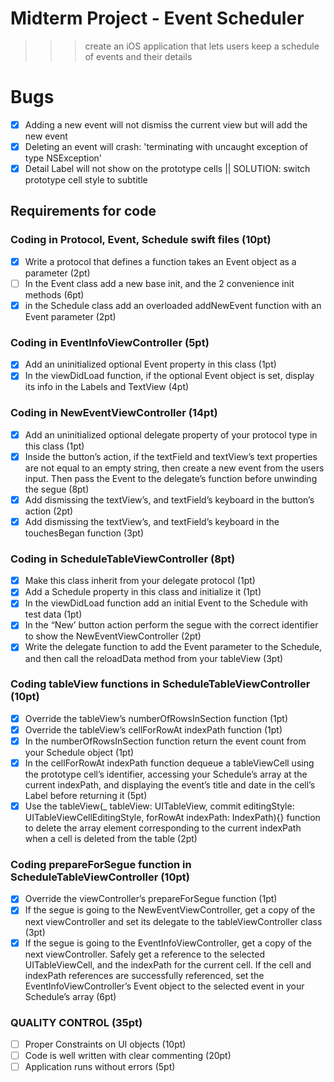 # Midterm Project - Event Scheduler

>>> create an iOS application that lets users keep a schedule of events and their details

# Bugs 
- [x] Adding a new event will not dismiss the current view but will add the new event
- [x] Deleting an event will crash: 'terminating with uncaught exception of type NSException' 
- [x] Detail Label will not show on the prototype cells || SOLUTION: switch prototype cell style to subtitle

## Requirements for code

### Coding in Protocol, Event, Schedule swift files (10pt)

- [x] Write a protocol that defines a function takes an Event object as a parameter (2pt)
- [ ] In the Event class add a new base init, and the 2 convenience init methods (6pt)
- [x] in the Schedule class add an overloaded addNewEvent function with an Event parameter (2pt)

### Coding in EventInfoViewController (5pt)

- [x] Add an uninitialized optional Event property in this class (1pt)
- [x] In the viewDidLoad function, if the optional Event object is set, display its info in the Labels and TextView (4pt)

### Coding in NewEventViewController (14pt)

- [x] Add an uninitialized optional delegate property of your protocol type in this class (1pt)
- [x] Inside the button’s action, if the textField and textView’s text properties are not equal to an empty string, then create a new event from the users input. Then pass the Event to the delegate’s function before unwinding the segue (8pt)
- [x] Add dismissing the textView’s, and textField’s keyboard in the button’s action (2pt)
- [x] Add dismissing the textView’s, and textField’s keyboard in the touchesBegan function (3pt)

### Coding in ScheduleTableViewController (8pt)

- [x] Make this class inherit from your delegate protocol (1pt)
- [x] Add a Schedule property in this class and initialize it (1pt)
- [x] In the viewDidLoad function add an initial Event to the Schedule with test data (1pt)
- [x] In the “New’ button action perform the segue with the correct identifier to show the NewEventViewController (2pt)
- [x] Write the delegate function to add the Event parameter to the Schedule, and then call the reloadData method from your tableView (3pt)

### Coding tableView functions in ScheduleTableViewController (10pt)

- [x] Override the tableView’s numberOfRowsInSection function (1pt)
- [x] Override the tableView’s cellForRowAt indexPath function (1pt)
- [x] In the numberOfRowsInSection function return the event count from your Schedule object (1pt)
- [x] In the cellForRowAt indexPath function dequeue a tableViewCell using the prototype cell’s identifier, accessing your Schedule’s array at the current indexPath, and displaying the event’s title and date in the cell’s Label before returning it (5pt)
- [x] Use the tableView(_ tableView: UITableView, commit editingStyle: UITableViewCellEditingStyle, forRowAt indexPath: IndexPath){} function to delete the array element corresponding to the current indexPath when a cell is deleted from the table (2pt)

### Coding prepareForSegue function in ScheduleTableViewController (10pt)

- [x] Override the viewController’s prepareForSegue function (1pt)
- [x] If the segue is going to the NewEventViewController, get a copy of the next viewController and set its delegate to the tableViewController class (3pt)
- [x] If the segue is going to the EventInfoViewController, get a copy of the next viewController. Safely get a reference to the selected UITableViewCell, and the indexPath for the current cell. If the cell and indexPath references are successfully referenced, set the EventInfoViewController’s Event object to the selected event in your Schedule’s array (6pt)

### QUALITY CONTROL (35pt)

- [ ] Proper Constraints on UI objects (10pt)
- [ ] Code is well written with clear commenting (20pt)
- [ ] Application runs without errors (5pt)
